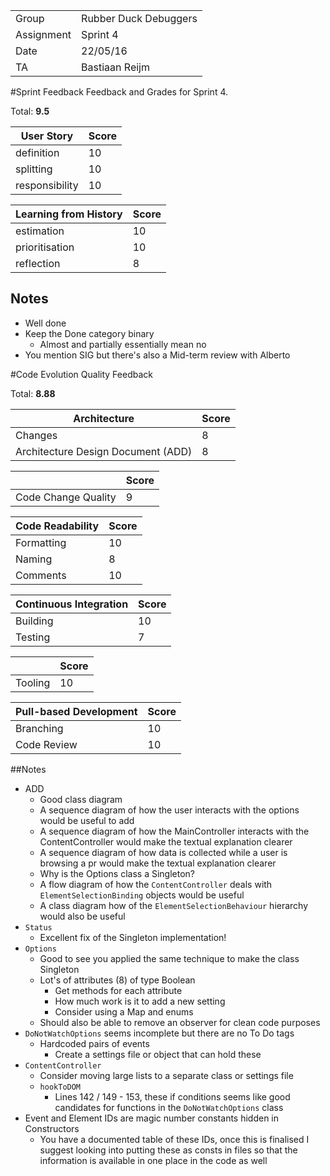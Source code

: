 |      |            |
|------|------------|
|Group | Rubber Duck Debuggers |
|Assignment|Sprint 4|
|Date|22/05/16|
|TA|Bastiaan Reijm|

#Sprint Feedback
Feedback and Grades for Sprint 4.

Total: **9.5**

| User Story | Score |
|------------|-------|
| definition | 10    |
| splitting  | 10      |
| responsibility | 10  |

| Learning from History | Score |
|-----------------------|-------|
| estimation            | 10    |
| prioritisation        | 10    |
| reflection            | 8    |

## Notes
* Well done 
* Keep the Done category binary
	* Almost and partially essentially mean no
* You mention SIG but there's also a Mid-term review with Alberto

#Code Evolution Quality Feedback

Total: **8.88**

| Architecture                       | Score |
|------------------------------------|-------|
| Changes                            | 8     |
| Architecture Design Document (ADD) | 8     |

|                     | Score |
|---------------------|-------|
| Code Change Quality | 9      |

| Code Readability | Score |
|------------------|-------|
| Formatting       | 10     |
| Naming           | 8     |
| Comments         | 10     |

| Continuous Integration | Score |
|------------------------|-------|
| Building               | 10     |
| Testing                | 7     |

|         | Score |
|---------|-------|
| Tooling | 10     |

| Pull-based Development | Score |
|------------------------|-------|
| Branching              |  10    |
| Code Review            |  10    |

##Notes
* ADD
	* Good class diagram
	* A sequence diagram of how the user interacts with the options would be useful to add
	* A sequence diagram of how the MainController interacts with the ContentController would make the textual explanation clearer
	* A sequence diagram of how data is collected while a user is browsing a pr would make the textual explanation clearer
	* Why is the Options class a Singleton?
	* A flow diagram of how the `ContentController` deals with `ElementSelectionBinding` objects would be useful
	* A class diagram how of the `ElementSelectionBehaviour` hierarchy would also be useful
* `Status`
	* Excellent fix of the Singleton implementation! 
* `Options`
	* Good to see you applied the same technique to make the class Singleton
	* Lot's of attributes (8) of type Boolean
		* Get methods for each attribute
		* How much work is it to add a new setting
		* Consider using a Map and enums
	* Should also be able to remove an observer for clean code purposes
* `DoNotWatchOptions` seems incomplete but there are no To Do tags
	* Hardcoded pairs of events
		* Create a settings file or object that can hold these
* `ContentController`
	* Consider moving large lists to a separate class or settings file
	* `hookToDOM`
		* Lines 142 / 149 - 153, these if conditions seems like good candidates for functions in the `DoNotWatchOptions` class
* Event and Element IDs are magic number constants hidden in Constructors
	* You have a documented table of these IDs, once this is finalised I suggest looking into putting these as consts in files so that the information is available in one place in the code as well